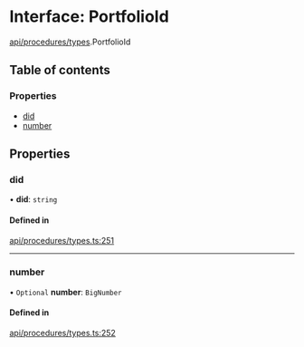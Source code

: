 # Interface: PortfolioId

[api/procedures/types](../wiki/api.procedures.types).PortfolioId

## Table of contents

### Properties

- [did](../wiki/api.procedures.types.PortfolioId#did)
- [number](../wiki/api.procedures.types.PortfolioId#number)

## Properties

### did

• **did**: `string`

#### Defined in

[api/procedures/types.ts:251](https://github.com/PolymeshAssociation/polymesh-sdk/blob/fe2e6dd1/src/api/procedures/types.ts#L251)

___

### number

• `Optional` **number**: `BigNumber`

#### Defined in

[api/procedures/types.ts:252](https://github.com/PolymeshAssociation/polymesh-sdk/blob/fe2e6dd1/src/api/procedures/types.ts#L252)
